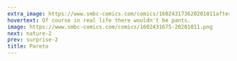 ```yaml
---
extra_image: https://www.smbc-comics.com/comics/160243173620201011after.png
hovertext: Of course in real life there wouldn't be pants.
image: https://www.smbc-comics.com/comics/1602431675-20201011.png
next: nature-2
prev: surprise-2
title: Pareto
---
```

